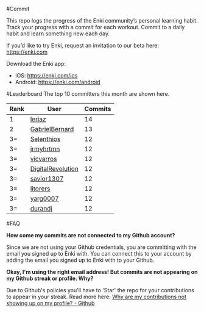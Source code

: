 #Commit

This repo logs the progress of the Enki community’s personal learning habit. Track your progress with a commit for each workout. Commit to a daily habit and learn something new each day.

If you’d like to try Enki, request an invitation to our beta here: https://enki.com

Download the Enki app: 
 - iOS: https://enki.com/ios
 - Android: https://enki.com/android

#Leaderboard
The top 10 committers this month are shown here.

| Rank | User | Commits |
|------|------|---------|
|1|[leriaz](https://github.com/leriaz)|14|
|2|[GabrielBernard](https://github.com/GabrielBernard)|13|
|3=|[Selenthios](https://github.com/Selenthios)|12|
|3=|[jrmyhrtmn](https://github.com/jrmyhrtmn)|12|
|3=|[vicvarros](https://github.com/vicvarros)|12|
|3=|[DigitalRevolution](https://github.com/DigitalRevolution)|12|
|3=|[savior1307](https://github.com/savior1307)|12|
|3=|[litorers](https://github.com/litorers)|12|
|3=|[yarg0007](https://github.com/yarg0007)|12|
|3=|[durandj](https://github.com/durandj)|12|

#FAQ

**How come my commits are not connected to my Github account?**

Since we are not using your Github credentials, you are committing with the email you signed up to Enki with. You can connect this to your account by adding the email you signed up to Enki with to your Github.

**Okay, I'm using the right email address! But commits are not appearing on my Github streak or profile. Why?**

Due to Github's policies you'll have to 'Star' the repo for your contributions to appear in your streak. Read more here: [Why are my contributions not showing up on my profile? - Github](https://help.github.com/articles/why-are-my-contributions-not-showing-up-on-my-profile/)
